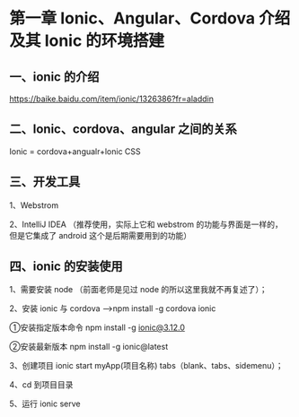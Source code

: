 # 第一章 Ionic、Angular、Cordova 介绍及其 Ionic 的环境搭建
## 一、ionic 的介绍
https://baike.baidu.com/item/ionic/1326386?fr=aladdin
## 二、lonic、cordova、angular 之间的关系
Ionic = cordova+angualr+lonic CSS
## 三、开发工具
1、Webstrom

2、IntelliJ IDEA （推荐使用，实际上它和 webstrom 的功能与界面是一样的，
但是它集成了 android 这个是后期需要用到的功能）
## 四、ionic 的安装使用
1、需要安装 node （前面老师是见过 node 的所以这里我就不再复述了）；

2、安装 ionic 与 cordova -->npm install -g cordova ionic

①安装指定版本命令 npm install -g ionic@3.12.0

②安装最新版本 npm install -g ionic@latest

3、创建项目 ionic start myApp(项目名称) tabs（blank、tabs、sidemenu）；

4、cd 到项目目录

5、运行 ionic serve